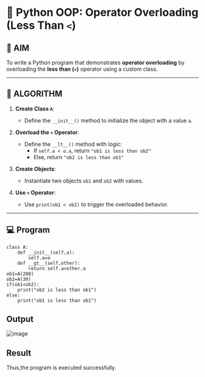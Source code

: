 # 🐍 Python OOP: Operator Overloading (Less Than `<`)

## 🎯 AIM

To write a Python program that demonstrates **operator overloading** by overloading the **less than (`<`)** operator using a custom class.

---

## 🧠 ALGORITHM

1. **Create Class `A`**:
   - Define the `__init__()` method to initialize the object with a value `a`.

2. **Overload the `<` Operator**:
   - Define the `__lt__()` method with logic:
     - If `self.a < o.a`, return `"ob1 is less than ob2"`
     - Else, return `"ob2 is less than ob1"`

3. **Create Objects**:
   - Instantiate two objects `ob1` and `ob2` with values.

4. **Use `<` Operator**:
   - Use `print(ob1 < ob2)` to trigger the overloaded behavior.

---

## 💻 Program
```
class A:
    def __init__(self,a):
        self.a=a
    def __gt__(self,other):
        return self.a<other.a
ob1=A(200)
ob2=A(30)
if(ob1<ob2):
    print("ob2 is less than ob1")
else:
    print("ob1 is less than ob1")
```
## Output

![image](https://github.com/user-attachments/assets/bea779c6-54aa-47ac-ad82-5110e1be3ce6)

## Result
Thus,the program is executed successfully.


